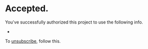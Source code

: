 # Accepted.

You've successfully authorized this project to use the following info. 

- 

To [unsubscribe](https://www.reddit.com/r/discordapp/comments/kt5fik/how_do_i_unauthorizedrevoke_an_appplugin_i_just/), follow this.